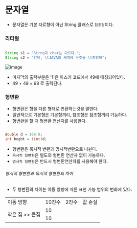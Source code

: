 # 문자열

- 문자열은 기본 자료형이 아닌 String 클래스로 `참조형`이다.

### 리터럴

```java

String s1 = "Strng과 char는 다르다.";
String s2 = "안녕, \tJAVA의 세계에 온것을 \t환영해";

```

![image](https://user-images.githubusercontent.com/78067072/209548976-a622f2e8-974d-485d-889c-8cfba8f453f2.png)

- 마지막의 출력부분은 '1'은 아스키 코드에서 49에 매칭되어있다.
- 49 + 49 = 98 로 출력된다.

### 형변환

- 형변환은 형을 다른 형태로 변환하는것을 말한다.
- 일반적으로 기본형은 기본형끼리, 참조형은 잠초형끼리 가능하다.
- 형변환을 할 때 형변환 연산자를 사용한다.

```java

double d = 169.8;
int heght = (int)d;

```
- 형변환은 묵시적 변환과 명시적변환으로 나뉜다.
- `묵시적 형변환`은 별도의 형번환 연산자 없이 가능하다.
- `명시적 형변환`은 반드시 형변환연산자를 사용해야 한다.


###### 명시적 형변환과 묵시적 형변환의 차이

- 두 형변환의 차이는 이동 방향에 따른 표현 가능 범위의 변화에 있다.

<table>
  <tr>
    <td>이동 방향</td>
    <td>10진수</td>
    <td>2진수</td>
    <td>값 손실</td>
  </tr>
  <tr>
    <td rowspan="2">작은 집 >> 큰집</td>
    <td>10</td>
    <td rowspan="2"></td>
    <td rowspan="2"></td>
  </tr>
  <tr>
    <td>10</td>
  </tr>
</table>
